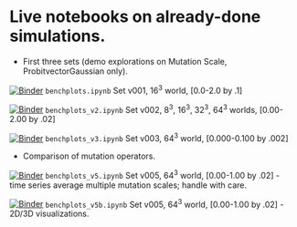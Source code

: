 # Live notebooks on already-done simulations. 

* First three sets (demo explorations on Mutation Scale, ProbitvectorGaussian only).

[![Binder](https://mybinder.org/badge.svg)](https://mybinder.org/v2/gh/mmorini/langevosfi/python?filepath=benchmarks_py%2Fbenchplots.ipynb) `benchplots.ipynb` Set v001, 16<sup>3</sup> world, [0.0-2.0 by .1]

[![Binder](https://mybinder.org/badge.svg)](https://mybinder.org/v2/gh/mmorini/langevosfi/python?filepath=benchmarks_py%2Fbenchplots_v2.ipynb) `benchplots_v2.ipynb` Set v002, 8<sup>3</sup>, 16<sup>3</sup>, 32<sup>3</sup>, 64<sup>3</sup> worlds, [0.00-2.00 by .02]

[![Binder](https://mybinder.org/badge.svg)](https://mybinder.org/v2/gh/mmorini/langevosfi/python?filepath=benchmarks_py%2Fbenchplots_v3.ipynb) `benchplots_v3.ipynb` Set v003, 64<sup>3</sup> world, [0.000-0.100 by .002] 

* Comparison of mutation operators.


[![Binder](https://mybinder.org/badge.svg)](https://mybinder.org/v2/gh/mmorini/langevosfi/python?filepath=benchmarks_py%2Fbenchplots_v5.ipynb) `benchplots_v5.ipynb` Set v005, 64<sup>3</sup> world, [0.00-1.00 by .02] - time series average multiple mutation scales; handle with care.

[![Binder](https://mybinder.org/badge.svg)](https://mybinder.org/v2/gh/mmorini/langevosfi/python?filepath=benchmarks_py%2Fbenchplots_v5b.ipynb) `benchplots_v5b.ipynb` Set v005, 64<sup>3</sup> world, [0.00-1.00 by .02] - 2D/3D visualizations.
